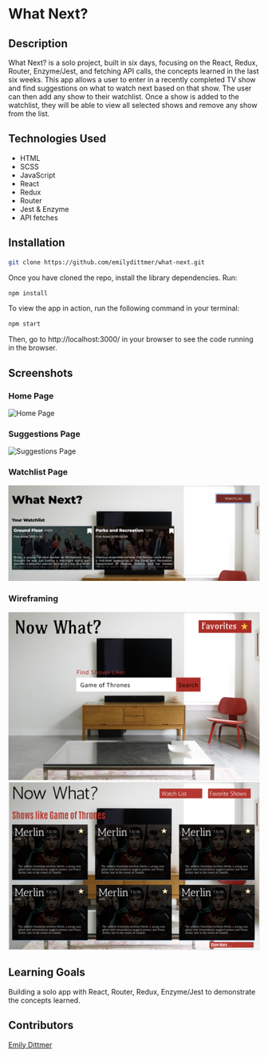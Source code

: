 # What Next?

## Description

What Next? is a solo project, built in six days, focusing on the React, Redux, Router, Enzyme/Jest, and fetching API calls, the concepts learned in the last six weeks. This app allows a user to enter in a recently completed TV show and find suggestions on what to watch next based on that show. The user can then add any show to their watchlist. Once a show is added to the watchlist, they will be able to view all selected shows and remove any show from the list. 

## Technologies Used
- HTML
- SCSS 
- JavaScript
- React
- Redux
- Router
- Jest & Enzyme
- API fetches

## Installation

```bash
git clone https://github.com/emilydittmer/what-next.git
```
Once you have cloned the repo, install the library dependencies. Run:

```bash
npm install
```

To view the app in action, run the following command in your terminal:

```bash
npm start
```

Then, go to http://localhost:3000/ in your browser to see the code running in the browser.


## Screenshots
### Home Page
![Home Page](https://github.com/emilydittmer/what-next/blob/master/src/images/Screen%20Shot%202019-07-29%20at%207.00.05%20PM.png)
### Suggestions Page
![Suggestions Page](https://github.com/emilydittmer/what-next/blob/master/src/images/Screen%20Shot%202019-07-29%20at%208.31.15%20PM.png)
### Watchlist Page
![Watchlist Page](https://github.com/emilydittmer/what-next/blob/master/src/images/Screen%20Shot%202019-07-29%20at%208.31.29%20PM.png)
### Wireframing
![Wireframe Homepage](https://github.com/emilydittmer/what-next/blob/master/src/images/Screen%20Shot%202019-07-29%20at%208.34.31%20PM.png)
![Wireframe Suggestions Page](https://github.com/emilydittmer/what-next/blob/master/src/images/Screen%20Shot%202019-07-29%20at%208.33.33%20PM.png)

## Learning Goals
Building a solo app with React, Router, Redux, Enzyme/Jest to demonstrate the concepts learned.

## Contributors
[Emily Dittmer](https://github.com/emilydittmer)
